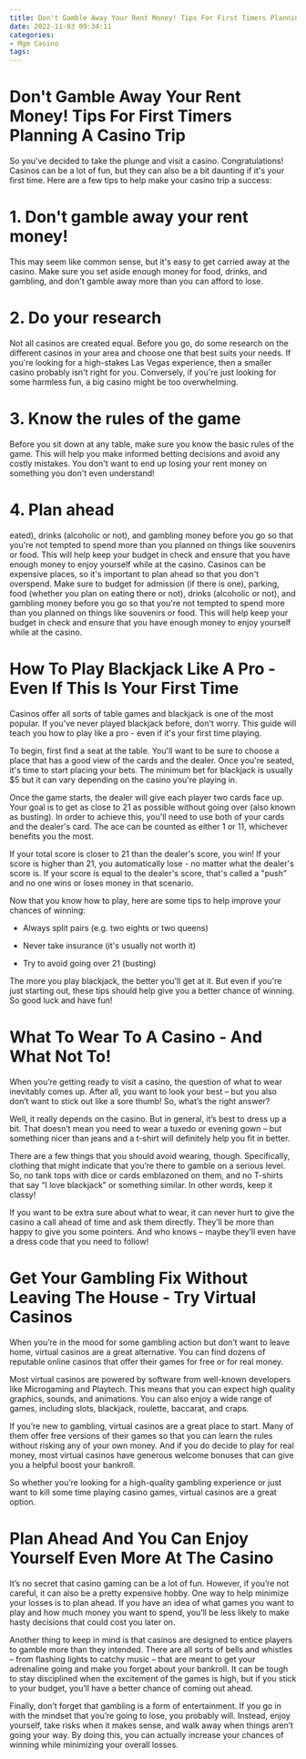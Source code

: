 ```yaml
---
title: Don't Gamble Away Your Rent Money! Tips For First Timers Planning A Casino Trip
date: 2022-11-03 09:34:11
categories:
- Mgm Casino
tags:
---
```



#  Don't Gamble Away Your Rent Money! Tips For First Timers Planning A Casino Trip

So you've decided to take the plunge and visit a casino. Congratulations! Casinos can be a lot of fun, but they can also be a bit daunting if it's your first time. Here are a few tips to help make your casino trip a success:

# 1. Don't gamble away your rent money!

This may seem like common sense, but it's easy to get carried away at the casino. Make sure you set aside enough money for food, drinks, and gambling, and don't gamble away more than you can afford to lose.

# 2. Do your research

Not all casinos are created equal. Before you go, do some research on the different casinos in your area and choose one that best suits your needs. If you're looking for a high-stakes Las Vegas experience, then a smaller casino probably isn't right for you. Conversely, if you're just looking for some harmless fun, a big casino might be too overwhelming.

# 3. Know the rules of the game

Before you sit down at any table, make sure you know the basic rules of the game. This will help you make informed betting decisions and avoid any costly mistakes. You don't want to end up losing your rent money on something you don't even understand!

# 4. Plan ahead
eated), drinks (alcoholic or not), and gambling money before you go so that you're not tempted to spend more than you planned on things like souvenirs or food. This will help keep your budget in check and ensure that you have enough money to enjoy yourself while at the casino. Casinos can be expensive places, so it's important to plan ahead so that you don't overspend. Make sure to budget for admission (if there is one), parking, food (whether you plan on eating there or not), drinks (alcoholic or not), and gambling money before you go so that you're not tempted to spend more than you planned on things like souvenirs or food. This will help keep your budget in check and ensure that you have enough money to enjoy yourself while at the casino.

#  How To Play Blackjack Like A Pro - Even If This Is Your First Time

Casinos offer all sorts of table games and blackjack is one of the most popular. If you've never played blackjack before, don't worry. This guide will teach you how to play like a pro - even if it's your first time playing.

To begin, first find a seat at the table. You'll want to be sure to choose a place that has a good view of the cards and the dealer. Once you're seated, it's time to start placing your bets. The minimum bet for blackjack is usually $5 but it can vary depending on the casino you're playing in.

Once the game starts, the dealer will give each player two cards face up. Your goal is to get as close to 21 as possible without going over (also known as busting). In order to achieve this, you'll need to use both of your cards and the dealer's card. The ace can be counted as either 1 or 11, whichever benefits you the most.

If your total score is closer to 21 than the dealer's score, you win! If your score is higher than 21, you automatically lose - no matter what the dealer's score is. If your score is equal to the dealer's score, that's called a "push" and no one wins or loses money in that scenario.

Now that you know how to play, here are some tips to help improve your chances of winning:

- Always split pairs (e.g. two eights or two queens)

- Never take insurance (it's usually not worth it)

- Try to avoid going over 21 (busting)




The more you play blackjack, the better you'll get at it. But even if you're just starting out, these tips should help give you a better chance of winning. So good luck and have fun!

#  What To Wear To A Casino - And What Not To!

When you’re getting ready to visit a casino, the question of what to wear inevitably comes up. After all, you want to look your best – but you also don’t want to stick out like a sore thumb! So, what’s the right answer?

Well, it really depends on the casino. But in general, it’s best to dress up a bit. That doesn’t mean you need to wear a tuxedo or evening gown – but something nicer than jeans and a t-shirt will definitely help you fit in better.

There are a few things that you should avoid wearing, though. Specifically, clothing that might indicate that you’re there to gamble on a serious level. So, no tank tops with dice or cards emblazoned on them, and no T-shirts that say “I love blackjack” or something similar. In other words, keep it classy!

If you want to be extra sure about what to wear, it can never hurt to give the casino a call ahead of time and ask them directly. They’ll be more than happy to give you some pointers. And who knows – maybe they’ll even have a dress code that you need to follow!

#  Get Your Gambling Fix Without Leaving The House - Try Virtual Casinos

When you’re in the mood for some gambling action but don’t want to leave home, virtual casinos are a great alternative. You can find dozens of reputable online casinos that offer their games for free or for real money.

Most virtual casinos are powered by software from well-known developers like Microgaming and Playtech. This means that you can expect high quality graphics, sounds, and animations. You can also enjoy a wide range of games, including slots, blackjack, roulette, baccarat, and craps.

If you’re new to gambling, virtual casinos are a great place to start. Many of them offer free versions of their games so that you can learn the rules without risking any of your own money. And if you do decide to play for real money, most virtual casinos have generous welcome bonuses that can give you a helpful boost your bankroll.

So whether you’re looking for a high-quality gambling experience or just want to kill some time playing casino games, virtual casinos are a great option.

#  Plan Ahead And You Can Enjoy Yourself Even More At The Casino

It’s no secret that casino gaming can be a lot of fun. However, if you’re not careful, it can also be a pretty expensive hobby. One way to help minimize your losses is to plan ahead. If you have an idea of what games you want to play and how much money you want to spend, you’ll be less likely to make hasty decisions that could cost you later on.

Another thing to keep in mind is that casinos are designed to entice players to gamble more than they intended. There are all sorts of bells and whistles – from flashing lights to catchy music – that are meant to get your adrenaline going and make you forget about your bankroll. It can be tough to stay disciplined when the excitement of the games is high, but if you stick to your budget, you’ll have a better chance of coming out ahead.

Finally, don’t forget that gambling is a form of entertainment. If you go in with the mindset that you’re going to lose, you probably will. Instead, enjoy yourself, take risks when it makes sense, and walk away when things aren’t going your way. By doing this, you can actually increase your chances of winning while minimizing your overall losses.